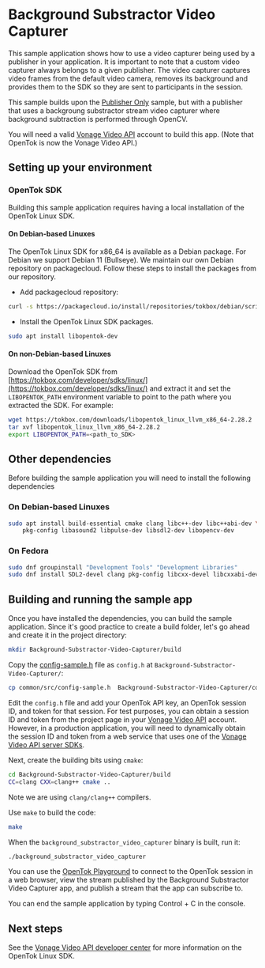 # Background Substractor Video Capturer

This sample application shows how to use a video capturer being used by a
publisher in your application. It is important to note that a custom video
capturer always belongs to a given publisher. The video capturer captures
video frames from the default video camera, removes its background and provides
them to the SDK so they are sent to participants in the session.

This sample builds upon the [Publisher Only](../Publisher-Only) sample, but with
a publisher that uses a backgroung substractor stream video capturer where
background subtraction is performed through OpenCV.

You will need a valid [Vonage Video API](https://tokbox.com/developer/)
account to build this app. (Note that OpenTok is now the Vonage Video API.)

## Setting up your environment

### OpenTok SDK

Building this sample application requires having a local installation of the
OpenTok Linux SDK.

#### On Debian-based Linuxes

The OpenTok Linux SDK for x86_64 is available as a Debian
package. For Debian we support Debian 11 (Bullseye). We maintain
our own Debian repository on packagecloud. Follow these steps
to install the packages from our repository.

* Add packagecloud repository:

```bash
curl -s https://packagecloud.io/install/repositories/tokbox/debian/script.deb.sh | sudo bash
```

* Install the OpenTok Linux SDK packages.

```bash
sudo apt install libopentok-dev
```

#### On non-Debian-based Linuxes

Download the OpenTok SDK from [https://tokbox.com/developer/sdks/linux/](https://tokbox.com/developer/sdks/linux/)
and extract it and set the `LIBOPENTOK_PATH` environment variable to point to the path where you extracted the SDK.
For example:

```bash
wget https://tokbox.com/downloads/libopentok_linux_llvm_x86_64-2.28.2
tar xvf libopentok_linux_llvm_x86_64-2.28.2
export LIBOPENTOK_PATH=<path_to_SDK>
```

## Other dependencies

Before building the sample application you will need to install the following dependencies

### On Debian-based Linuxes

```bash
sudo apt install build-essential cmake clang libc++-dev libc++abi-dev \
    pkg-config libasound2 libpulse-dev libsdl2-dev libopencv-dev
```

### On Fedora

```bash
sudo dnf groupinstall "Development Tools" "Development Libraries"
sudo dnf install SDL2-devel clang pkg-config libcxx-devel libcxxabi-devel cmake opencv-devel
```

## Building and running the sample app


Once you have installed the dependencies, you can build the sample application.
Since it's good practice to create a build folder, let's go ahead and create it
in the project directory:

```bash
mkdir Background-Substractor-Video-Capturer/build
```

Copy the [config-sample.h](../common/src/config-sample.h) file as `config.h` at
`Background-Substractor-Video-Capturer/`:

```bash
cp common/src/config-sample.h  Background-Substractor-Video-Capturer/config.h
```

Edit the `config.h` file and add your OpenTok API key,
an OpenTok session ID, and token for that session. For test purposes,
you can obtain a session ID and token from the project page in your
[Vonage Video API](https://tokbox.com/developer/) account. However,
in a production application, you will need to dynamically obtain the session
ID and token from a web service that uses one of
the [Vonage Video API server SDKs](https://tokbox.com/developer/sdks/server/).

Next, create the building bits using `cmake`:

```bash
cd Background-Substractor-Video-Capturer/build
CC=clang CXX=clang++ cmake ..
```

Note we are using `clang/clang++` compilers.

Use `make` to build the code:

```bash
make
```

When the `background_substractor_video_capturer` binary is built, run it:

```bash
./background_substractor_video_capturer
```

You can use the [OpenTok Playground](https://tokbox.com/developer/tools/playground/)
to connect to the OpenTok session in a web browser, view the stream published
by the Background Substractor Video Capturer app, and publish a stream that the
app can subscribe to.

You can end the sample application by typing Control + C in the console.

## Next steps

See the [Vonage Video API developer center](https://tokbox.com/developer/)
for more information on the OpenTok Linux SDK.
